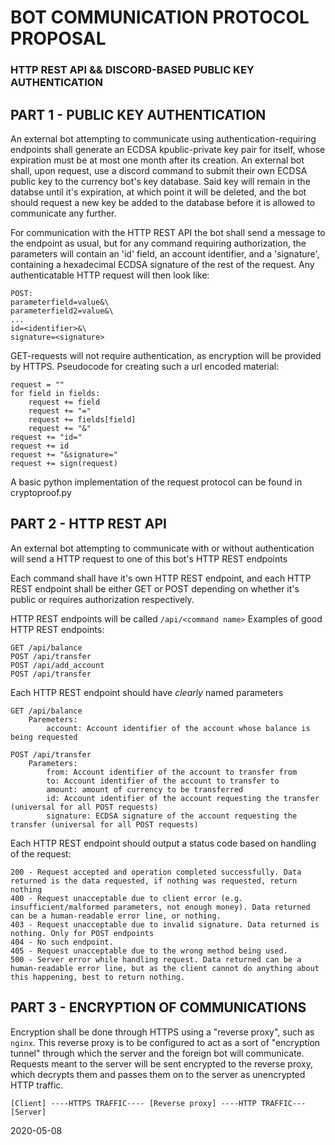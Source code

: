 # BOT COMMUNICATION PROTOCOL PROPOSAL

### HTTP REST API && DISCORD-BASED PUBLIC KEY AUTHENTICATION

## PART 1 - PUBLIC KEY AUTHENTICATION
An external bot attempting to communicate using authentication-requiring endpoints shall generate an ECDSA kpublic-private key pair for itself, whose expiration must be at most one month after its creation.
An external bot shall, upon request, use a discord command to submit their own ECDSA public key to the currency bot's key database. Said key will remain in the databse until it's expiration, at which point it will be deleted, and the bot should request a new key be added to the database before it is allowed to communicate any further.

For communication with the HTTP REST API the bot shall send a message to the endpoint as usual, but for any command requiring authorization, the parameters will contain an 'id' field, an account identifier, and a 'signature', containing a hexadecimal ECDSA signature of the rest of the request. Any authenticatable HTTP request will then look like:

```
POST:
parameterfield=value&\
parameterfield2=value&\
...
id=<identifier>&\
signature=<signature>
```

GET-requests will not require authentication, as encryption will be provided by HTTPS.
Pseudocode for creating such a url encoded material:

```
request = ""
for field in fields:
    request += field
    request += "="
    request += fields[field]
    request += "&"
request += "id="
request += id
request += "&signature="
request += sign(request)
```

A basic python implementation of the request protocol can be found in cryptoproof.py

## PART 2 - HTTP REST API

An external bot attempting to communicate with or without authentication will send a HTTP request to one of this bot's HTTP REST endpoints

Each command shall have it's own HTTP REST endpoint, and each HTTP REST endpoint shall be either GET or POST depending on whether it's public or requires authorization respectively.

HTTP REST endpoints will be called `/api/<command name>`
Examples of good HTTP REST endpoints:

```
GET /api/balance
POST /api/transfer
POST /api/add_account
POST /api/transfer
```

Each HTTP REST endpoint should have *clearly* named parameters

```
GET /api/balance
    Paremeters:
        account: Account identifier of the account whose balance is being requested

POST /api/transfer
    Parameters:
        from: Account identifier of the account to transfer from
        to: Account identifier of the account to transfer to
        amount: amount of currency to be transferred
        id: Account identifier of the account requesting the transfer (universal for all POST requests)
        signature: ECDSA signature of the account requesting the transfer (universal for all POST requests)
```

Each HTTP REST endpoint should output a status code based on handling of the request:

```
200 - Request accepted and operation completed successfully. Data returned is the data requested, if nothing was requested, return nothing
400 - Request unacceptable due to client error (e.g. insufficient/malformed parameters, not enough money). Data returned can be a human-readable error line, or nothing.
403 - Request unacceptable due to invalid signature. Data returned is nothing. Only for POST endpoints
404 - No such endpoint.
405 - Request unacceptable due to the wrong method being used.
500 - Server error while handling request. Data returned can be a human-readable error line, but as the client cannot do anything about this happening, best to return nothing.
```

## PART 3 - ENCRYPTION OF COMMUNICATIONS

Encryption shall be done through HTTPS using a "reverse proxy", such as `nginx`. This reverse proxy is to be configured to act as a sort of "encryption tunnel" through which the server and the foreign bot will communicate. Requests meant to the server will be sent encrypted to the reverse proxy, which decrypts them and passes them on to the server as unencrypted HTTP traffic.

```
[Client] ----HTTPS TRAFFIC---- [Reverse proxy] ----HTTP TRAFFIC--- [Server]
```

2020-05-08 

